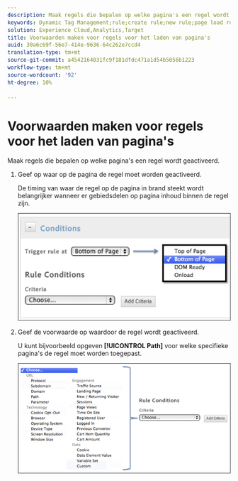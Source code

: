 ```yaml
---
description: Maak regels die bepalen op welke pagina's een regel wordt geactiveerd.
keywords: Dynamic Tag Management;rule;create rule;new rule;page load rule
solution: Experience Cloud,Analytics,Target
title: Voorwaarden maken voor regels voor het laden van pagina's
uuid: 30a6c69f-56e7-414e-9636-64c262e7ccd4
translation-type: tm+mt
source-git-commit: a4542164031fc9f181dfdc471a1d54b5056b1223
workflow-type: tm+mt
source-wordcount: '92'
ht-degree: 10%

---
```



# Voorwaarden maken voor regels voor het laden van pagina&#39;s

Maak regels die bepalen op welke pagina&#39;s een regel wordt geactiveerd.

1. Geef op waar op de pagina de regel moet worden geactiveerd.

   De timing van waar de regel op de pagina in brand steekt wordt belangrijker wanneer er gebiedsdelen op pagina inhoud binnen de regel zijn.

   ![](assets/conditions-page-load-rules1.png)

1. Geef de voorwaarde op waardoor de regel wordt geactiveerd.

   U kunt bijvoorbeeld opgeven **[!UICONTROL Path]** voor welke specifieke pagina&#39;s de regel moet worden toegepast.

   ![](assets/conditions-page-load-rules2.png)


